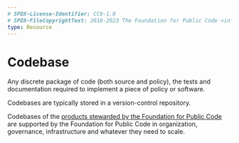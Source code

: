 ```yaml
---
# SPDX-License-Identifier: CC0-1.0
# SPDX-FileCopyrightText: 2018-2023 The Foundation for Public Code <info@publiccode.net>
type: Resource
---
```


# Codebase

Any discrete package of code (both source and policy), the tests and documentation required to implement a piece of policy or software.

Codebases are typically stored in a version-control repository.

Codebases of the [products stewarded by the Foundation for Public Code](../activities/codebase-stewardship/index.md) are supported by the Foundation for Public Code in organization, governance, infrastructure and whatever they need to scale.
